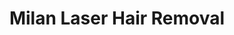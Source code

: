 ---
title: "Milan Laser Hair Removal"
url: /chicago/milan-laser-hair-removal-south-halsted-street/
shop: beauty
---